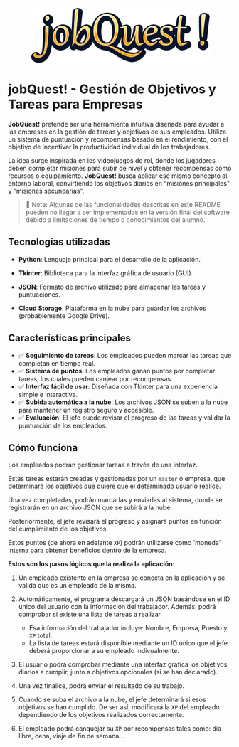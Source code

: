 <p align="center"><img alt="jobQuest" src="./assets/readme-header.png"/></p>

# jobQuest! - Gestión de Objetivos y Tareas para Empresas
**JobQuest!** pretende ser una herramienta intuitiva diseñada para ayudar a las empresas en la gestión de tareas y objetivos de sus empleados. Utiliza un sistema de puntuación y recompensas basado en el rendimiento, con el objetivo de incentivar la productividad individual de los trabajadores.

La idea surge inspirada en los videojuegos de rol, donde los jugadores deben completar misiones para subir de nivel y obtener recompensas como recursos o equipamiento. **JobQuest!** busca aplicar ese mismo concepto al entorno laboral, convirtiendo los objetivos diarios en "misiones principales" y "misiones secundarias".

> 📝 Nota: Algunas de las funcionalidades descritas en este README pueden no llegar a ser implementadas en la versión final del 
> software debido a limitaciones de tiempo o conocimientos del alumno.

## Tecnologías utilizadas

- **Python**: Lenguaje principal para el desarrollo de la aplicación.

- **Tkinter**: Biblioteca para la interfaz gráfica de usuario (GUI).

- **JSON**: Formato de archivo utilizado para almacenar las tareas y puntuaciones.

- **Cloud Storage**: Plataforma en la nube para guardar los archivos (probablemente Google Drive).

## Características principales

- ✅ **Seguimiento de tareas**: Los empleados pueden marcar las tareas que completan en tiempo real.
- ✅ **Sistema de puntos**: Los empleados ganan puntos por completar tareas, los cuales pueden canjear por recompensas.
- ✅ **Interfaz fácil de usar**: Diseñada con Tkinter para una experiencia simple e interactiva.
- ✅ **Subida automática a la nube**: Los archivos JSON se suben a la nube para mantener un registro seguro y accesible.
- ✅ **Evaluación**: El jefe puede revisar el progreso de las tareas y validar la puntuación de los empleados.

## Cómo funciona

Los empleados podrán gestionar tareas a través de una interfaz.

Estas tareas estarán creadas y gestionadas por un `master` o empresa, que determinará los objetivos que quiere que el determinado usuario realice.

Una vez completadas, podrán marcarlas y enviarlas al sistema, donde se registrarán en un archivo JSON que se subirá a la nube. 

Posteriormente, el jefe revisará el progreso y asignará puntos en función del cumplimiento de los objetivos. 

Estos puntos (de ahora en adelante `XP`) podrán utilizarse como 'moneda' interna para obtener beneficios dentro de la empresa.

**Estos son los pasos lógicos que la realiza la aplicación:**

1. Un empleado existente en la empresa se conecta en la aplicación y se valida que es un empleado de la misma.

2. Automáticamente, el programa descargará un JSON basándose en el ID único del usuario con la información del trabajador. Además, podrá comprobar si existe una lista de tareas a realizar.
    - Esa información del trabajador incluye: Nombre, Empresa, Puesto y `XP` total.
    - La lista de tareas estará disponible mediante un ID único que el jefe deberá proporcionar a su empleado indivualmente.

3. El usuario podrá comprobar mediante una interfaz gráfica los objetivos diarios a cumplir, junto a objetivos opcionales (si se han declarado).

4. Una vez finalice, podrá enviar el resultado de su trabajo.

5. Cuando se suba el archivo a la nube, el jefe determinará si esos objetivos se han cumplido. De ser así, modificará la `XP` del empleado dependiendo de los objetivos realizados correctamente.

6. El empleado podrá canquejar su `XP` por recompensas tales como: día libre, cena, viaje de fin de semana...
